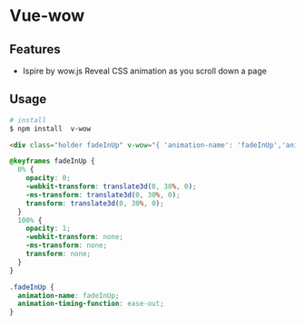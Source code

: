 # Vue-wow

## Features

* Ispire by wow.js Reveal CSS animation as you scroll down a page

## Usage

```bash
# install
$ npm install  v-wow
```

```html
<div class="holder fadeInUp" v-wow="{ 'animation-name': 'fadeInUp','animation-duration': '1s'}"></div>
```

```css
@keyframes fadeInUp {
  0% {
    opacity: 0;
    -webkit-transform: translate3d(0, 30%, 0);
    -ms-transform: translate3d(0, 30%, 0);
    transform: translate3d(0, 30%, 0);
  }
  100% {
    opacity: 1;
    -webkit-transform: none;
    -ms-transform: none;
    transform: none;
  }
}

.fadeInUp {
  animation-name: fadeInUp;
  animation-timing-function: ease-out;
}
```
